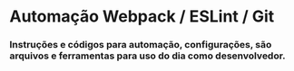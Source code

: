 # Automação Webpack / ESLint / Git 
### Instruções e códigos para automação, configurações, são arquivos e ferramentas para uso do dia como desenvolvedor.
